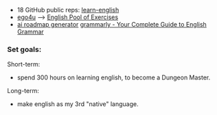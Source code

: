 * 18 GitHub public reps: [learn-english](https://github.com/topics/learn-english)
* [ego4u](https://www.ego4u.com/) --> [English Pool of Exercises](https://www.ego4u.com/en/cram-up/grammar/exercises)
* [ai roadmap generator](https://ai-roadmap.com/roadmap/y7u7fn6)
[grammarly - Your Complete Guide to English Grammar](https://www.grammarly.com/grammar?utm_source=github&utm_medium=CodingMagpie/my_English_roadmap)



### Set goals:
Short-term:
- spend 300 hours on learning english, to become a Dungeon Master. 

Long-term:
- make english as my 3rd "native" language.
